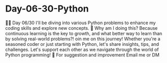 # Day-06-30-Python
🐍💡 Day 06/30 I'll be diving into various Python problems to enhance my coding skills and explore new concepts. 🚀 Why am I doing this? Because continuous learning is the key to growth, and what better way to learn than by solving real-world problems?! oin me on this journey! Whether you're a seasoned coder or just starting with Python, let's share insights, tips, and challenges. Let's support each other as we navigate through the world of Python programming!
🤝 For suggestion and improvement Email me or DM
